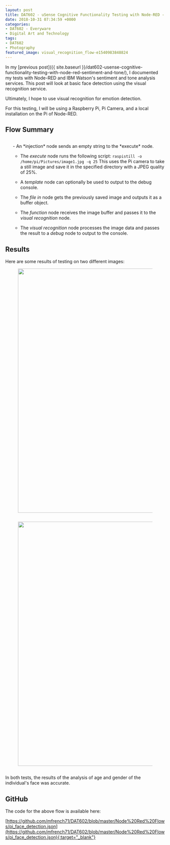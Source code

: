 ```yaml
---
layout: post
title: DAT602 - uSense Cognitive Functionality Testing with Node-RED - Visual Recognition
date: 2018-10-31 07:34:59 +0000
categories:
- DAT602 - Everyware
- Digital Art and Technology
tags:
- DAT602
- Photography
featured_image: visual_recognition_flow-e1540983848824
---
```

In my [previous post]({{ site.baseurl }}/dat602-usense-cognitive-functionality-testing-with-node-red-sentiment-and-tone/), I documented my tests with Node-RED and IBM Watson's sentiment and tone analysis services. This post will look at basic face detection using the visual recognition service.

Ultimately, I hope to use visual recognition for emotion detection.

For this testing, I will be using a Raspberry Pi, Pi Camera, and a local installation on the Pi of Node-RED.

## Flow Summary

<figure><a href="https://res.cloudinary.com/circleseven/image/upload/q_auto,f_auto/visual_recognition_flow-e1540983848824"><img src="https://res.cloudinary.com/circleseven/image/upload/c_limit,w_800,h_800,q_auto,f_auto/visual_recognition_flow-e1540983848824" srcset="https://res.cloudinary.com/circleseven/image/upload/c_limit,w_400,q_auto,f_auto/visual_recognition_flow-e1540983848824 400w, https://res.cloudinary.com/circleseven/image/upload/c_limit,w_800,q_auto,f_auto/visual_recognition_flow-e1540983848824 800w, https://res.cloudinary.com/circleseven/image/upload/c_limit,w_1200,q_auto,f_auto/visual_recognition_flow-e1540983848824 1200w" sizes="(max-width: 768px) 100vw, 800px" alt="" loading="lazy"></a></figure>

<ol>- An *injection* node sends an empty string to the *execute* node.

- The *execute* node runs the following script: `raspistill -o /home/pi/Pictures/image1.jpg -q 25` This uses the Pi camera to take a still image and save it in the specified directory with a JPEG quality of 25%.

- A *template* node can optionally be used to output to the debug console.

- The *file in* node gets the previously saved image and outputs it as a buffer object.

- The *function* node receives the image buffer and passes it to the *visual recognition* node.

- The *visual recognition* node processes the image data and passes the result to a *debug* node to output to the console.
</ol>

## Results

Here are some results of testing on two different images:

<div class="gallery">

<figure><a href="https://res.cloudinary.com/circleseven/image/upload/q_auto,f_auto/male_photo-scaled-1"><img src="https://res.cloudinary.com/circleseven/image/upload/q_auto,f_auto/male_photo-scaled-1" width="1024" height="769" alt="" loading="lazy"></a></figure>
<figure><a href="https://res.cloudinary.com/circleseven/image/upload/q_auto,f_auto/male_result-e1540983795734"><img src="https://res.cloudinary.com/circleseven/image/upload/c_limit,w_800,h_800,q_auto,f_auto/male_result-e1540983795734" srcset="https://res.cloudinary.com/circleseven/image/upload/c_limit,w_400,q_auto,f_auto/male_result-e1540983795734 400w, https://res.cloudinary.com/circleseven/image/upload/c_limit,w_800,q_auto,f_auto/male_result-e1540983795734 800w, https://res.cloudinary.com/circleseven/image/upload/c_limit,w_1200,q_auto,f_auto/male_result-e1540983795734 1200w" sizes="(max-width: 768px) 100vw, 800px" alt="" loading="lazy"></a></figure>
<figure><a href="https://res.cloudinary.com/circleseven/image/upload/q_auto,f_auto/female_photo-scaled-1"><img src="https://res.cloudinary.com/circleseven/image/upload/q_auto,f_auto/female_photo-scaled-1" width="1024" height="769" alt="" loading="lazy"></a></figure>
<figure><a href="https://res.cloudinary.com/circleseven/image/upload/q_auto,f_auto/female_result-e1540983699762"><img src="https://res.cloudinary.com/circleseven/image/upload/c_limit,w_800,h_800,q_auto,f_auto/female_result-e1540983699762" srcset="https://res.cloudinary.com/circleseven/image/upload/c_limit,w_400,q_auto,f_auto/female_result-e1540983699762 400w, https://res.cloudinary.com/circleseven/image/upload/c_limit,w_800,q_auto,f_auto/female_result-e1540983699762 800w, https://res.cloudinary.com/circleseven/image/upload/c_limit,w_1200,q_auto,f_auto/female_result-e1540983699762 1200w" sizes="(max-width: 768px) 100vw, 800px" alt="" loading="lazy"></a></figure>

</div>

In both tests, the results of the analysis of age and gender of the individual's face was accurate.

## GitHub

The code for the above flow is available here:

[https://github.com/mfrench71/DAT602/blob/master/Node%20Red%20Flows/pi_face_detection.json](https://github.com/mfrench71/DAT602/blob/master/Node%20Red%20Flows/pi_face_detection.json){:target="_blank"}
